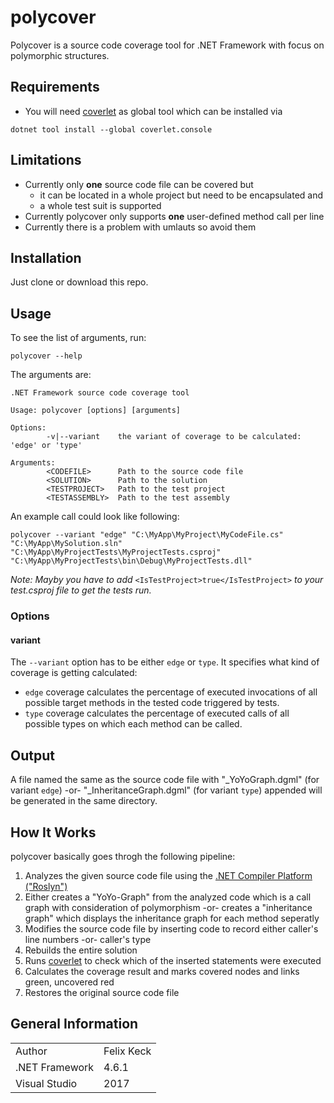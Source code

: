 # polycover

Polycover is a source code coverage tool for .NET Framework with focus on polymorphic structures.

## Requirements

* You will need [coverlet](https://github.com/tonerdo/coverlet) as global tool which can be installed via
```
dotnet tool install --global coverlet.console
```

## Limitations

* Currently only **one** source code file can be covered but
  * it can be located in a whole project but need to be encapsulated and
  * a whole test suit is supported
* Currently polycover only supports **one** user-defined method call per line
* Currently there is a problem with umlauts so avoid them

## Installation

Just clone or download this repo.

## Usage

To see the list of arguments, run:
```
polycover --help
```

The arguments are:
```
.NET Framework source code coverage tool

Usage: polycover [options] [arguments]

Options:
        -v|--variant    the variant of coverage to be calculated: 'edge' or 'type'

Arguments:
        <CODEFILE>      Path to the source code file
        <SOLUTION>      Path to the solution
        <TESTPROJECT>   Path to the test project
        <TESTASSEMBLY>  Path to the test assembly
```

An example call could look like following:
```
polycover --variant "edge" "C:\MyApp\MyProject\MyCodeFile.cs" "C:\MyApp\MySolution.sln" "C:\MyApp\MyProjectTests\MyProjectTests.csproj" "C:\MyApp\MyProjectTests\bin\Debug\MyProjectTests.dll"
```

_Note: Mayby you have to add_ `<IsTestProject>true</IsTestProject>` _to your test.csproj file to get the tests run._

### Options

#### variant

The `--variant` option has to be either `edge` or `type`. It specifies what kind of coverage is getting calculated:
* `edge` coverage calculates the percentage of executed invocations of all possible target methods in the tested code triggered by tests.
* `type` coverage calculates the percentage of executed calls of all possible types on which each method can be called.

## Output

A file named the same as the source code file with "\_YoYoGraph.dgml" (for variant `edge`) -or- "\_InheritanceGraph.dgml" (for variant `type`) appended will be generated in the same directory.

## How It Works

polycover basically goes throgh the following pipeline:
1. Analyzes the given source code file using the [.NET Compiler Platform ("Roslyn")](https://github.com/dotnet/roslyn)
2. Either creates a "YoYo-Graph" from the analyzed code which is a call graph with consideration of polymorphism -or- creates a "inheritance graph" which displays the inheritance graph for each method seperatly
3. Modifies the source code file by inserting code to record either caller's line numbers -or- caller's type
4. Rebuilds the entire solution
5. Runs [coverlet](https://github.com/tonerdo/coverlet) to check which of the inserted statements were executed
6. Calculates the coverage result and marks covered nodes and links green, uncovered red
7. Restores the original source code file

## General Information

|                |            |
|----------------|------------|
| Author         | Felix Keck |
| .NET Framework | 4.6.1      |
| Visual Studio  | 2017       |
